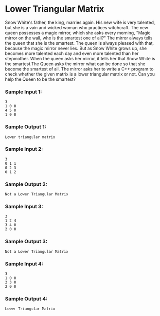 # Lower Triangular Matrix

Snow White's father, the king, marries again. His new wife is very talented, but she is a vain and wicked woman who practices witchcraft. The new queen possesses a magic mirror, which she asks every morning, "Magic mirror on the wall, who is the smartest one of all?" The mirror always tells the queen that she is the smartest. The queen is always pleased with that, because the magic mirror never lies. But as Snow White grows up, she becomes more talented each day and even more talented than her stepmother. When the queen asks her mirror, it tells her that Snow White is the smartest.The Queen asks the mirror what can be done so that she become the smartest of all. The mirror asks her to write a C++ program to check whether the given matrix is a lower triangular matrix or not. Can you help the Queen to be the smartest?

### Sample Input 1:

```
3
1 0 0
4 5 0
1 0 0
```

### Sample Output 1:

```
Lower triangular matrix
```

### Sample Input 2:

```
3
0 1 1
0 2 3
0 1 2
```

### Sample Output 2:

```
Not a Lower Triangular Matrix
```

### Sample Input 3:

```
3
1 2 4
3 4 0
2 0 0
```

### Sample Output 3:

```
Not a Lower Triangular Matrix
```

### Sample Input 4:

```
3
1 0 0
2 3 0
2 0 0
```

### Sample Output 4:

```
Lower Triangular Matrix
```
